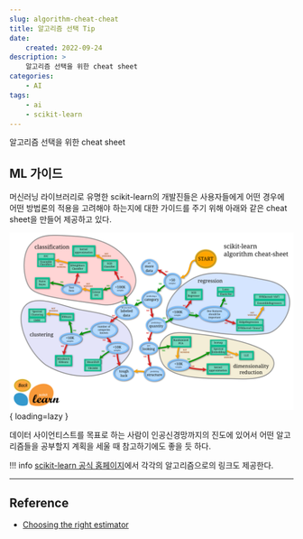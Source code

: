 ```yaml
---
slug: algorithm-cheat-cheat
title: 알고리즘 선택 Tip
date:
    created: 2022-09-24
description: >
    알고리즘 선택을 위한 cheat sheet
categories:
    - AI
tags:
    - ai
    - scikit-learn
---
```


알고리즘 선택을 위한 cheat sheet  

<!-- more -->

## ML 가이드

머신러닝 라이브러리로 유명한 scikit-learn의 개발진들은 사용자들에게 어떤 경우에 어떤 방법론의 적용을 고려해야 하는지에 대한 가이드를 주기 위해 아래와 같은 cheat sheet을 만들어 제공하고 있다.  

![ml_map](./img/ml_map.png){ loading=lazy }

데이터 사이언티스트를 목표로 하는 사람이 인공신경망까지의 진도에 있어서 어떤 알고리즘들을 공부할지 계획을 세울 때 참고하기에도 좋을 듯 하다.  

!!! info
    [scikit-learn 공식 홈페이지](https://scikit-learn.org/stable/tutorial/machine_learning_map/index.html)에서 각각의 알고리즘으로의 링크도 제공한다.  

---
## Reference
- [Choosing the right estimator](https://scikit-learn.org/stable/tutorial/machine_learning_map/index.html)
